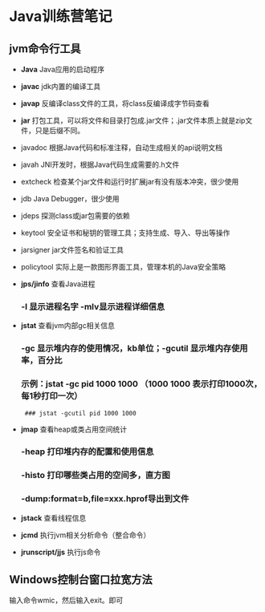 # Java训练营笔记
## jvm命令行工具
- **Java**  Java应用的启动程序
- **javac** jdk内置的编译工具
- **javap** 反编译class文件的工具，将class反编译成字节码查看
- **jar** 打包工具，可以将文件和目录打包成.jar文件；.jar文件本质上就是zip文件，只是后缀不同。
- javadoc 根据Java代码和标准注释，自动生成相关的api说明文档
- javah JNI开发时，根据Java代码生成需要的.h文件
- extcheck  检查某个jar文件和运行时扩展jar有没有版本冲突，很少使用
- jdb Java Debugger，很少使用
- jdeps 探测class或jar包需要的依赖
- keytool 安全证书和秘钥的管理工具；支持生成、导入、导出等操作
- jarsigner jar文件签名和验证工具
- policytool  实际上是一款图形界面工具，管理本机的Java安全策略

- **jps/jinfo** 查看Java进程
  ### -l 显示进程名字   -mlv显示进程详细信息
- **jstat** 查看jvm内部gc相关信息
  ### -gc 显示堆内存的使用情况，kb单位；-gcutil 显示堆内存使用率，百分比
  ### 示例：jstat -gc pid 1000 1000 （1000  1000 表示打印1000次，每1秒打印一次）
       ### jstat -gcutil pid 1000 1000
- **jmap**  查看heap或类占用空间统计
  ### -heap 打印堆内存的配置和使用信息
  ### -histo 打印哪些类占用的空间多，直方图
  ### -dump:format=b,file=xxx.hprof导出到文件
- **jstack**  查看线程信息
- **jcmd**  执行jvm相关分析命令（整合命令）
- **jrunscript/jjs**  执行js命令



## Windows控制台窗口拉宽方法
输入命令wmic，然后输入exit。即可
